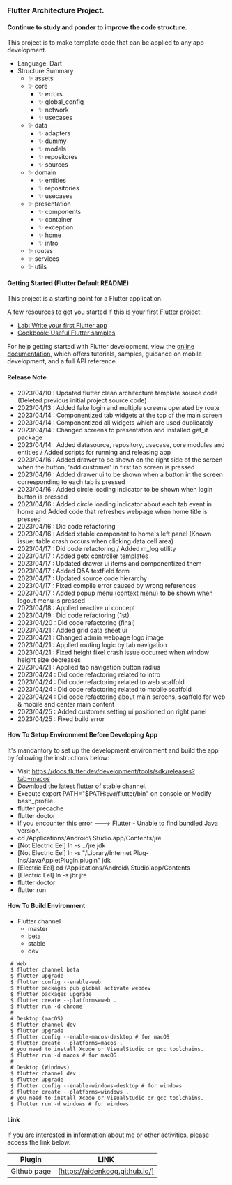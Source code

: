 ### Flutter Architecture Project.

#### Continue to study and ponder to improve the code structure.

This project is to make template code that can be applied to any app development.

- Language: Dart
- Structure Summary
  - ✨ assets
  - ✨ core
    - ✨ errors
    - ✨ global_config
    - ✨ network
    - ✨ usecases
  - ✨ data
    - ✨ adapters
    - ✨ dummy
    - ✨ models
    - ✨ repositores
    - ✨ sources
  - ✨ domain
    - ✨ entities
    - ✨ repositories
    - ✨ usecases
  - ✨ presentation
    - ✨ components
    - ✨ container
    - ✨ exception
    - ✨ home
    - ✨ intro
  - ✨ routes
  - ✨ services
  - ✨ utils

#### Getting Started (Flutter Default README)

This project is a starting point for a Flutter application.

A few resources to get you started if this is your first Flutter project:

- [Lab: Write your first Flutter app](https://docs.flutter.dev/get-started/codelab)
- [Cookbook: Useful Flutter samples](https://docs.flutter.dev/cookbook)

For help getting started with Flutter development, view the
[online documentation](https://docs.flutter.dev/), which offers tutorials,
samples, guidance on mobile development, and a full API reference.

#### Release Note

- 2023/04/10 : Updated flutter clean architecture template source code (Deleted previous initial project source code)
- 2023/04/13 : Added fake login and multiple screens operated by route
- 2023/04/14 : Componentized tab widgets at the top of the main screen
- 2023/04/14 : Componentized all widgets which are used duplicately
- 2023/04/14 : Changed screens to presentation and installed get_it package
- 2023/04/14 : Added datasource, repository, usecase, core modules and entities / Added scripts for running and releasing app
- 2023/04/16 : Added drawer to be shown on the right side of the screen when the button, 'add customer' in first tab screen is pressed
- 2023/04/16 : Added drawer ui to be shown when a button in the screen corresponding to each tab is pressed
- 2023/04/16 : Added circle loading indicator to be shown when login button is pressed
- 2023/04/16 : Added circle loading indicator about each tab event in home and Added code that refreshes webpage when home title is pressed
- 2023/04/16 : Did code refactoring
- 2023/04/16 : Added xtable component to home's left panel (Known issue: table crash occurs when clicking data cell area)
- 2023/04/17 : Did code refactoring / Added m_log utility
- 2023/04/17 : Added getx controller templates
- 2023/04/17 : Updated drawer ui items and componentized them
- 2023/04/17 : Added Q&A textfield form
- 2023/04/17 : Updated source code hierarchy
- 2023/04/17 : Fixed compile error caused by wrong references
- 2023/04/17 : Added popup menu (context menu) to be shown when logout menu is pressed
- 2023/04/18 : Applied reactive ui concept
- 2023/04/19 : Did code refactoring (1st)
- 2023/04/20 : Did code refactoring (final)
- 2023/04/21 : Added grid data sheet ui
- 2023/04/21 : Changed admin webpage logo image
- 2023/04/21 : Applied routing logic by tab navigation
- 2023/04/21 : Fixed height fixel crash issue occurred when window height size decreases
- 2023/04/21 : Applied tab navigation button radius
- 2023/04/24 : Did code refactoring related to intro
- 2023/04/24 : Did code refactoring related to web scaffold
- 2023/04/24 : Did code refactoring related to mobile scaffold
- 2023/04/24 : Did code refactoring about main screens, scaffold for web & mobile and center main content
- 2023/04/25 : Added customer setting ui positioned on right panel
- 2023/04/25 : Fixed build error

#### How To Setup Environment Before Developing App

It's mandantory to set up the development environment and build the app by following the instructions below:

- Visit https://docs.flutter.dev/development/tools/sdk/releases?tab=macos
- Download the latest flutter of stable channel.
- Execute export PATH="\$PATH:`pwd`/flutter/bin" on console or Modify bash_profile.
- flutter precache
- flutter doctor
- if you encounter this error ---> Flutter - Unable to find bundled Java version.
- cd /Applications/Android\ Studio.app/Contents/jre
- [Not Electric Eel] ln -s ../jre jdk
- [Not Electric Eel] ln -s "/Library/Internet Plug-Ins/JavaAppletPlugin.plugin" jdk
- [Electric Eel] cd /Applications/Android\ Studio.app/Contents
- [Electric Eel] ln -s jbr jre
- flutter doctor
- flutter run

#### How To Build Environment

- Flutter channel
  - master
  - beta
  - stable
  - dev

```
 # Web
 $ flutter channel beta
 $ flutter upgrade
 $ flutter config --enable-web
 $ flutter packages pub global activate webdev
 $ flutter packages upgrade
 $ flutter create --platforms=web .
 $ flutter run -d chrome
 #
 # Desktop (macOS)
 $ flutter channel dev
 $ flutter upgrade
 $ flutter config --enable-macos-desktop # for macOS
 $ flutter create --platforms=macos .
 # you need to install Xcode or VisualStudio or gcc toolchains.
 $ flutter run -d macos # for macOS
 #
 # Desktop (Windows)
 $ flutter channel dev
 $ flutter upgrade
 $ flutter config --enable-windows-desktop # for windows
 $ flutter create --platforms=windows .
 # you need to install Xcode or VisualStudio or gcc toolchains.
 $ flutter run -d windows # for windows
```

#### Link

If you are interested in information about me or other activities, please access the link below.

| Plugin      | LINK                           |
| ----------- | ------------------------------ |
| Github page | [https://aidenkoog.github.io/] |
